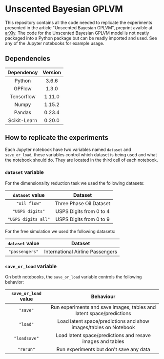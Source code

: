 # Unscented Bayesian GPLVM

This repository contains all the code needed to replicate the experiments presented
in the article "Unscented Bayesian GPLVM", preprint avaible at [arXiv][arxiv]. The code for
the Unscented Bayesian GPLVM model is not neatly packaged into a Python package but
can be readly imported and used. See any of the Jupyter notebooks for example usage.

## Dependencies

|  Dependency  | Version |
|:------------:|:-------:|
| Python       | 3.6.6   |
| GPFlow       | 1.3.0   |
| Tensorflow   | 1.11.0  |
| Numpy        | 1.15.2  |
| Pandas       | 0.23.4  |
| Scikit-Learn | 0.20.0  |

## How to replicate the experiments

Each Jupyter notebook have two variables named `dataset` and `save_or_load`,
these variables control which dataset is being used and what the notebook should
do. They are located in the third cell of each notebook.

### `dataset` variable
For the dimensionality reduction task we used the following datasets:

|   `dataset` value   |         Dataset         |
|:-------------------:|:-----------------------:|
| `"oil flow"`        | Three Phase Oil Dataset |
| `"USPS digits"`     | USPS Digits from 0 to 4 |
| `"USPS digits all"` | USPS Digits from 0 to 9 |

For the free simulation we used the following datasets:

| `dataset` value |              Dataset             |
|:---------------:|:--------------------------------:|
| `"passengers"`  | International Airline Passengers |

### `save_or_load` variable

On both notebooks, the `save_or_load` variable controls the following behavior:

| `save_or_load` value |                               Behaviour                              |
|:--------------------:|:--------------------------------------------------------------------:|
| `"save"`             | Run experiments and save images, tables and latent space/predictions |
| `"load"`             | Load latent space/predictions and show images/tables on Notebook     |
| `"loadsave"`         | Load latent space/predictions and resave images and tables           |
| `"rerun"`            | Run experiments but don't save any data                              |

<!-- Todo: Insert preprint link here -->
[arxiv]: about:blank
